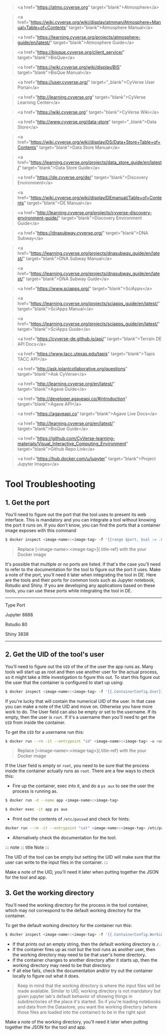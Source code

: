 > \<a href=\"<https://atmo.cyverse.org>\"
> target=\"blank\"\>Atmosphere\</a>

> \<a
> href=\"<https://wiki.cyverse.org/wiki/display/atmman/Atmosphere+Manual+Table+of+Contents>\"
> target=\"blank\"\>Atmosphere Manual\</a>

> \<a
> href=\"<https://learning.cyverse.org/projects/atmosphere-guide/en/latest/>\"
> target=\"blank\"\>Atmosphere Guide\</a>

> \<a href=\"<https://bisque.cyverse.org/client_service/>\"
> target=\"blank\"\>BisQue\</a>

> \<a href=\"<https://wiki.cyverse.org/wiki/display/BIS>\"
> target=\"blank\"\>BisQue Manual\</a>

> \<a href=\"<https://user.cyverse.org/>\" target=\"\_blank\"\>CyVerse
> User Portal\</a>

> \<a href=\"<http://learning.cyverse.org>\" target=\"blank\"\>CyVerse
> Learning Center\</a>

> \<a href=\"<https://wiki.cyverse.org>\" target=\"blank\"\>CyVerse
> Wiki\</a>

> \<a href=\"<http://www.cyverse.org/data-store>\"
> target=\"\_blank\"\>Data Store\</a>

> \<a
> href=\"<https://wiki.cyverse.org/wiki/display/DS/Data+Store+Table+of+Contents>\"
> target=\"blank\"\>Data Store Manual\</a>

> \<a
> href=\"<https://learning.cyverse.org/projects/data_store_guide/en/latest/>\"
> target=\"blank\"\>Data Store Guide\</a>

> \<a href=\"<https://de.cyverse.org/de/>\" target=\"blank\"\>Discovery
> Environment\</a>

> \<a
> href=\"<https://wiki.cyverse.org/wiki/display/DEmanual/Table+of+Contents>\"
> target=\"blank\"\>DE Manual\</a>

> \<a
> href=\"<http://learning.cyverse.org/projects/cyverse-discovery-environment-guide/>\"
> target=\"blank\"\>Discovery Environment Guide\</a>

> \<a href=\"<https://dnasubway.cyverse.org/>\" target=\"blank\"\>DNA
> Subway\</a>

> \<a
> href=\"<https://learning.cyverse.org/projects/dnasubway_guide/en/latest/>\"
> target=\"blank\"\>DNA Subway Manual\</a>

> \<a
> href=\"<https://learning.cyverse.org/projects/dnasubway_guide/en/latest/>\"
> target=\"blank\"\>DNA Subway Guide\</a>

> \<a href=\"<https://www.sciapps.org/>\" target=\"blank\"\>SciApps\</a>

> \<a
> href=\"<https://learning.cyverse.org/projects/sciapps_guide/en/latest/>\"
> target=\"blank\"\>SciApps Manual\</a>

> \<a
> href=\"<https://learning.cyverse.org/projects/sciapps_guide/en/latest/>\"
> target=\"blank\"\>SciApps Guide\</a>

> \<a href=\"<https://cyverse-de.github.io/api/>\"
> target=\"blank\"\>Terrain DE API Docs\</a>

> \<a href=\"<https://www.tacc.utexas.edu/tapis>\"
> target=\"blank\"\>Tapis TACC API\</a>

> \<a href=\"<http://ask.iplantcollaborative.org/questions>\"
> target=\"blank\"\>Ask CyVerse\</a>

> \<a href=\"<http://learning.cyverse.org/en/latest/>\"
> target=\"blank\"\>Agave Guide\</a>

> \<a href=\"<http://developer.agaveapi.co/#introduction>\"
> target=\"blank\"\>Agave API\</a>

> \<a href=\"<https://agaveapi.co>\" target=\"blank\"\>Agave Live
> Docs\</a>

> \<a href=\"<http://learning.cyverse.org/en/latest/>\"
> target=\"blank\"\>BisQue Guide\</a>

> \<a
> href=\"<https://github.com/CyVerse-learning-materials/Visual_Interactive_Computing_Environment>\"
> target=\"blank\"\>Github Repo Link\</a>

> \<a href=\"<https://hub.docker.com/u/jupyter>\"
> target=\"blank\"\>Project Jupyter Images\</a>

# **Tool Troubleshooting**

## 1. Get the port

You\'ll need to figure out the port that the tool uses to present its
web interface. This is mandatory and you can integrate a tool without
knowing the port it runs on. If you don\'t know, you can find the ports
that a container image exposes with this command

``` bash
$ docker inspect <image-name>:<image-tag> -f '{{range $port, $val := .ContainerConfig.ExposedPorts}}{{$port}} {{end}}'
```

> Replace [\<image-name>:\<image-tag>]{.title-ref} with the your Docker
> image

It\'s possible that multiple or no ports are listed. If that\'s the case
you\'ll need to refer to the documentation for the tool to figure out
the port it uses. Make a note of the port, you\'ll need it later when
integrating the tool in DE. Here are the tools and their ports for
common tools such as Jupyter notebook, Rstudio and Shiny. If you are
developing any applications based on these tools, you can use these
ports while integrating the tool in DE.

  ------------ ---------
  Type         Port

  Jupyter      8888

  Rstudio      80

  Shiny        3838
  ------------ ---------

## 2. Get the UID of the tool\'s user

You\'ll need to figure out the `UID` of the of the user the app runs as.
Many tools will start up as root and then use another user for the
actual process, so it might take a little investigation to figure this
out. To start this figure out the user that the container is configured
to start up using:

``` bash
$ docker inspect <image-name>:<image-tag> -f '{{.ContainerConfig.User}}'
```

If you\'re lucky that will contain the numerical UID of the user. In
that case you can make a note of the UID and move on. Otherwise you have
more work to do. The User field can also be empty or set to the
username. If its empty, then the user is `root`. If it\'s a username
then you\'ll need to get the `UID` from inside the container.

To get the `UID` for a username run this:

``` bash
$ docker run --rm -it --entrypoint "id" <image-name>:<image-tag> -u <username>
```

> Replace [\<image-name>:\<image-tag>]{.title-ref} with the your Docker
> image

If the User field is empty or `root`, you need to be sure that the
process inside the container actually runs as `root`. There are a few
ways to check this:

-   Fire up the container, exec into it, and do a `ps aux` to see the
    user the process is running as.

``` bash
$ docker run -d --name app <image-name>:<image-tag>

$ docker exec -it app ps aux
```

-   Print out the contents of `/etc/passwd` and check for hints:

``` bash
docker run --rm -it --entrypoint "cat" <image-name>:<image-tag> /etc/passwd
```

-   Alternatively check the documentation for the tool.

::: note
::: title
Note
:::

The UID of the tool can be empty but setting the UID will make sure that
the user can write to the input files in the container.
:::

Make a note of the UID, you\'ll need it later when putting together the
JSON for the tool and app.

## 3. Get the working directory

You\'ll need the working directory for the process in the tool
container, which may not correspond to the default working directory for
the container.

To get the default working directory for the container run this:

``` bash
$ docker inspect <image-name>:<image-tag> -f '{{.ContainerConfig.WorkingDir}}'
```

-   If that prints out an empty string, then the default working
    directory is `/.`
-   If the container fires up as root but the tool runs as another user,
    then the working directory may need to be that user\'s home
    directory.
-   If the container changes to another directory after it starts up,
    then the working directory may need to be that directory.
-   If all else fails, check the documentation and/or try out the
    container locally to figure out what it does.

> Keep in mind that the working directory is where the input files will
> be made available. Similar to UID, working directory is not mandatory
> but given jupyter lab\'s default behavior of showing things in
> subdirectories of the place it\'s started. So if you\'re loading
> notebooks and data from the Datastore, you want the working directory
> (where those files are loaded into the container) to be in the right
> spot

Make a note of the working directory, you\'ll need it later when putting
together the JSON for the tool and app.
